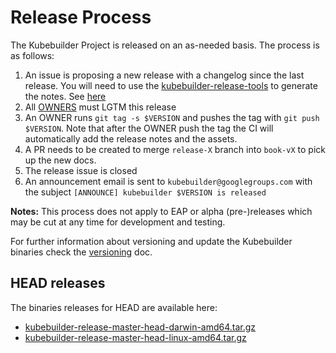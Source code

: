 # Release Process

The Kubebuilder Project is released on an as-needed basis. The process is as follows:

1. An issue is proposing a new release with a changelog since the last release. You will need to use the [kubebuilder-release-tools][kubebuilder-release-tools] to generate the notes. See [here][release-notes-generation]
1. All [OWNERS](OWNERS) must LGTM this release
1. An OWNER runs `git tag -s $VERSION` and pushes the tag with `git push $VERSION`. Note that after the OWNER push the tag the CI will automatically add the release notes and the assets.
1. A PR needs to be created to merge `release-X` branch into `book-vX` to pick up the new docs.
1. The release issue is closed
1. An announcement email is sent to `kubebuilder@googlegroups.com` with the subject `[ANNOUNCE] kubebuilder $VERSION is released`

**Notes:** This process does not apply to EAP or alpha (pre-)releases which may be cut at any time for development
and testing.

For further information about versioning and update the Kubebuilder binaries check the [versioning][release-process] doc.

## HEAD releases

The binaries releases for HEAD are available here:

- [kubebuilder-release-master-head-darwin-amd64.tar.gz](https://storage.googleapis.com/kubebuilder-release/kubebuilder-release-master-head-darwin-amd64.tar.gz)
- [kubebuilder-release-master-head-linux-amd64.tar.gz](https://storage.googleapis.com/kubebuilder-release/kubebuilder-release-master-head-linux-amd64.tar.gz)

[kubebuilder-release-tools]: https://github.com/kubernetes-sigs/kubebuilder-release-tools
[release-notes-generation]: https://github.com/kubernetes-sigs/kubebuilder-release-tools/blob/master/README.md#release-notes-generation
[release-process]: https://github.com/kubernetes-sigs/kubebuilder/blob/master/VERSIONING.md#releasing 